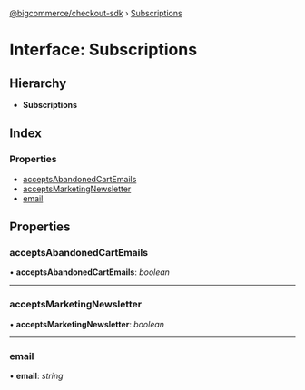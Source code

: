 [@bigcommerce/checkout-sdk](../README.md) › [Subscriptions](subscriptions.md)

# Interface: Subscriptions

## Hierarchy

* **Subscriptions**

## Index

### Properties

* [acceptsAbandonedCartEmails](subscriptions.md#acceptsabandonedcartemails)
* [acceptsMarketingNewsletter](subscriptions.md#acceptsmarketingnewsletter)
* [email](subscriptions.md#email)

## Properties

###  acceptsAbandonedCartEmails

• **acceptsAbandonedCartEmails**: *boolean*

___

###  acceptsMarketingNewsletter

• **acceptsMarketingNewsletter**: *boolean*

___

###  email

• **email**: *string*

